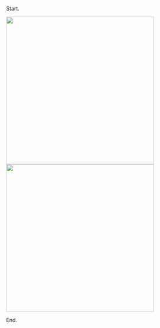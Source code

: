 Start.

<picture>
  <source media="(prefers-color-scheme: dark)" srcset="https://raw.githubusercontent.com/Fatal1ty/trash/master/l_dark.png">
  <source media="(prefers-color-scheme: light)" srcset="https://raw.githubusercontent.com/Fatal1ty/trash/master/l_light.png">
  <img src="https://raw.githubusercontent.com/Fatal1ty/mashumaro/master/benchmark/charts/load.png" width="400">
</picture>
<picture>
  <source media="(prefers-color-scheme: dark)" srcset="https://raw.githubusercontent.com/Fatal1ty/trash/master/d_dark.png">
  <source media="(prefers-color-scheme: light)" srcset="https://raw.githubusercontent.com/Fatal1ty/trash/master/d_light.png">
  <img src="https://raw.githubusercontent.com/Fatal1ty/mashumaro/master/benchmark/charts/dump.png" width="400">
</picture>

End.
